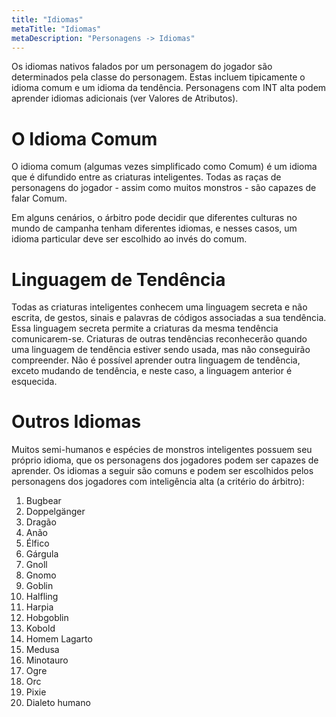 ```yaml
---
title: "Idiomas"
metaTitle: "Idiomas"
metaDescription: "Personagens -> Idiomas"
---
```


Os idiomas nativos falados por um personagem do jogador são determinados pela classe do personagem. Estas incluem tipicamente o idioma comum e um idioma da tendência. Personagens com INT alta podem aprender idiomas adicionais (ver Valores de Atributos).

# O Idioma Comum
O idioma comum (algumas vezes simplificado como Comum) é um idioma que é difundido entre as criaturas inteligentes. Todas as raças de personagens do jogador - assim como muitos monstros - são capazes de falar Comum.

Em alguns cenários, o árbitro pode decidir que diferentes culturas no mundo de campanha tenham diferentes idiomas, e nesses casos, um idioma particular deve ser escolhido ao invés do comum.

# Linguagem de Tendência
Todas as criaturas inteligentes conhecem uma linguagem secreta e não escrita, de gestos, sinais e palavras de códigos associadas a sua tendência. Essa linguagem secreta permite a criaturas da mesma tendência comunicarem-se. Criaturas de outras tendências reconhecerão quando uma linguagem de tendência estiver sendo usada, mas não conseguirão compreender. Não é possível aprender outra linguagem de tendência, exceto mudando de tendência, e neste caso, a linguagem anterior é esquecida.

# Outros Idiomas 
Muitos semi-humanos e espécies de monstros inteligentes possuem seu próprio idioma, que os personagens dos jogadores podem ser capazes de aprender. Os idiomas a seguir são comuns e podem ser escolhidos pelos personagens dos jogadores com inteligência alta (a critério do árbitro):

1. Bugbear
2. Doppelgänger
3. Dragão
4. Anão
5. Élfico
6. Gárgula
7. Gnoll
8. Gnomo
9. Goblin
10. Halfling
11. Harpia
12. Hobgoblin
13. Kobold
14. Homem Lagarto
15. Medusa
16. Minotauro
17. Ogre
18. Orc
19. Pixie
20. Dialeto humano
